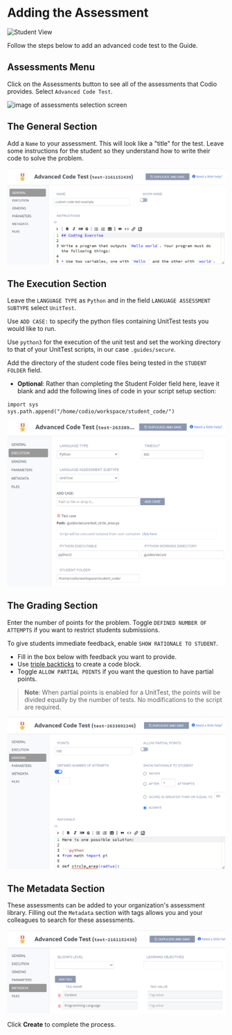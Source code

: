 # Adding the Assessment

![Student View](.guides/img/unit-test.png)

Follow the steps below to add an advanced code test to the Guide.

## Assessments Menu
Click on the Assessments button to see all of the assessments that Codio provides. Select `Advanced Code Test`.

![image of assessments selection screen](https://global.codio.com/content/assessments.png)

## The General Section
Add a `Name` to your assessment. This will look like a "title" for the test. Leave some instructions for the student so they understand how to write their code to solve the problem.

![General Section](.guides/img/assessment-general.png)

## The Execution Section
Leave the `LANGUAGE TYPE` as `Python` and in the field `LANGUAGE ASSESSMENT SUBTYPE` select `UnitTest`. 

Use `ADD CASE:` to specify the python files containing UnitTest tests you would like to run.

Use `python3` for the execution of the unit test and set the working directory to that of your UnitTest scripts, in our case `.guides/secure`. 

Add the directory of the student code files being tested in the `STUDENT FOLDER` field.

 - **Optional**: Rather than completing the Student Folder field here, leave it blank and add the following lines of code in your script setup section: 
 ```python-hide-clipboard
 import sys
 sys.path.append("/home/codio/workspace/student_code/")
 ```

![Execution Section](.guides/img/unit-test-execution.png)

## The Grading Section
Enter the number of points for the problem. Toggle `DEFINED NUMBER OF ATTEMPTS` if you want to restrict students submissions. 

To give students immediate feedback, enable `SHOW RATIONALE TO STUDENT`. 
 - Fill in the box below with feedback you want to provide. 
 - Use [triple backticks](https://help.github.com/en/github/writing-on-github/creating-and-highlighting-code-blocks) to create a code block.
 - Toggle `ALLOW PARTIAL POINTS` if you want the question to have partial points.
> **Note**: When partial points is enabled for a UnitTest, the points will be divided equally by the number of tests. No modifications to the script are required.


![Grading Section](.guides/img/unit-test-grading.png)



## The Metadata Section
These assessments can be added to your organization's assessment library. Filling out the `Metadata` section with tags allows you and your colleagues to search for these assessments. 

![Metadata Section](.guides/img/assessment-metadata.png)

Click **Create** to complete the process.